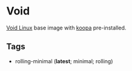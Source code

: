 # Void

[Void Linux][] base image with [koopa][] pre-installed.

## Tags

- rolling-minimal (**latest**; minimal; rolling)

[koopa]: https://koopa.acidgenomics.com/
[void linux]: https://voidlinux.org/
